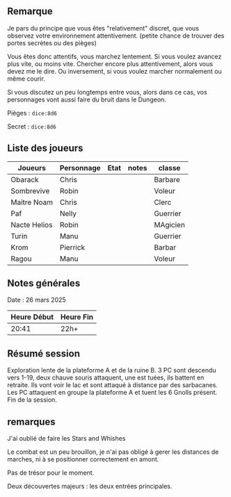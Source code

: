## Remarque

Je pars du principe que vous êtes "relativement" discret, que vous observez votre environnement attentivement. (petite chance de trouver des portes secrètes ou des pièges)

Vous êtes donc attentifs, vous marchez lentement. Si vous voulez avancez plus vite, ou moins vite. Chercher encore plus attentivement, alors vous devez me le dire. Ou inversement, si vous voulez marcher normalement ou même courir.

Si vous discutez un peu longtemps entre vous, alors dans ce cas, vos personnages vont aussi faire du bruit dans le Dungeon.


Pièges :
`dice:8d6`

Secret :
`dice:8d6`
## Liste des joueurs

| Joueurs      | Personnage | Etat | notes | classe   |
| ------------ | ---------- | ---- | ----- | -------- |
| Obarack      | Chris      |      |       | Barbare  |
| Sombrevive   | Robin      |      |       | Voleur   |
| Maitre Noam  | Chris      |      |       | Clerc    |
| Paf          | Nelly      |      |       | Guerrier |
| Nacte Helios | Robin      |      |       | MAgicien |
| Turin        | Manu       |      |       | Guerrier |
| Krom         | Pierrick   |      |       | Barbar   |
| Ragou        | Manu       |      |       | Voleur   |

## Notes générales

Date : 26 mars 2025

| Heure Début | Heure Fin |
| ----------- | --------- |
| 20:41       | 22h+      |


## Résumé session

Exploration lente de la plateforme A et de la ruine B.
3  PC sont descendu vers 1-19, deux chauve souris attaquent, une est tuées, ils battent en retraite.
Ils vont voir le lac et sont attaqué à distance par des sarbacanes.
Les PC attaquent en groupe la plateforme A et tuent les 6 Gnolls présent.
Fin de la session.

## remarques
J'ai oublié de faire les Stars and Whishes

Le combat est un peu brouillon, je n'ai pas obligé à gerer les distances de marches, ni à se positionner correctement en amont.

Pas de trésor pour le moment.

Deux découvertes majeurs : les deux entrées principales. 
